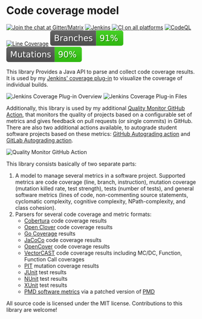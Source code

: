 # Code coverage model 

[![Join the chat at Gitter/Matrix](https://badges.gitter.im/jenkinsci/code-coverage-api-plugin.svg)](https://gitter.im/jenkinsci/code-coverage-api-plugin?utm_source=badge&utm_medium=badge&utm_campaign=pr-badge)
[![Jenkins](https://ci.jenkins.io/job/Plugins/job/coverage-model/job/main/badge/icon?subject=Jenkins%20CI)](https://ci.jenkins.io/job/Plugins/job/coverage-model/job/main/)
[![CI on all platforms](https://github.com/jenkinsci/coverage-model/workflows/GitHub%20CI/badge.svg)](https://github.com/jenkinsci/coverage-model/actions/workflows/ci.yml)
[![CodeQL](https://github.com/jenkinsci/coverage-model/workflows/CodeQL/badge.svg)](https://github.com/jenkinsci/coverage-model/actions/workflows/codeql.yml)
[![Line Coverage](https://raw.githubusercontent.com/jenkinsci/coverage-model/main/badges/line-coverage.svg)](https://github.com/uhafner/coverage-model/actions/workflows/quality-monitor-comment.yml)
[![Branch Coverage](https://raw.githubusercontent.com/jenkinsci/coverage-model/main/badges/branch-coverage.svg)](https://github.com/uhafner/coverage-model/actions/workflows/quality-monitor-comment.yml)
[![Mutation Coverage](https://raw.githubusercontent.com/jenkinsci/coverage-model/main/badges/mutation-coverage.svg)](https://github.com/uhafner/coverage-model/actions/workflows/quality-monitor-comment.yml)

This library Provides a Java API to parse and collect code coverage results.
It is used by my [Jenkins' coverage plug-in](https://github.com/jenkinsci/coverage-plugin) to visualize
the coverage of individual builds.

![Jenkins Coverage Plug-in Overview](doc/jenkins-1.png)
![Jenkins Coverage Plug-in Files](doc/jenkins-2.png)

Additionally, this library is used by my additional [Quality Monitor GitHub Action](https://github.com/uhafner/quality-monitor), that monitors the quality of projects based on a configurable set of metrics and gives feedback on pull requests (or single commits) in GitHub.
There are also two additional actions available, to autograde student software projects based
on these metrics: [GitHub Autograding action](https://github.com/uhafner/autograding-github-action) and [GitLab Autograding action](https://github.com/uhafner/autograding-gitlab-action).

![Quality Monitor GitHub Action](doc/quality-monitor.png)

This library consists basically of two separate parts:

1. A model to manage several metrics in a software project. Supported metrics are code coverage (line, branch, instruction), mutation coverage (mutation killed rate, test strength), tests (number of tests), and general software metrics (lines of code, non-commenting source statements, cyclomatic complexity, cognitive complexity, NPath-complexity, and class cohesion).
2. Parsers for several code coverage and metric formats:
    * [Cobertura](https://cobertura.github.io/cobertura/) code coverage results
    * [Open Clover](https://openclover.org/) code coverage results
    * [Go Coverage](https://go.dev/doc/build-cover) results
    * [JaCoCo](https://www.jacoco.org/) code coverage results
    * [OpenCover](https://github.com/OpenCover/opencover) code coverage results
    * [VectorCAST](https://www.vector.com/int/en/products/products-a-z/software/vectorcast) code coverage results including MC/DC, Function, Function Call coverages
    * [PIT](https://pitest.org/) mutation coverage results
    * [JUnit](https://junit.org/junit5/) test results
    * [NUnit](https://nunit.org) test results
    * [XUnit](https://xunit.net) test results
    * [PMD software metrics](https://github.com/uhafner/codingstyle-pom/blob/main/pom.xml#L945-L960) via a patched version of [PMD](https://pmd.github.io/)

All source code is licensed under the MIT license. Contributions to this library are welcome! 
